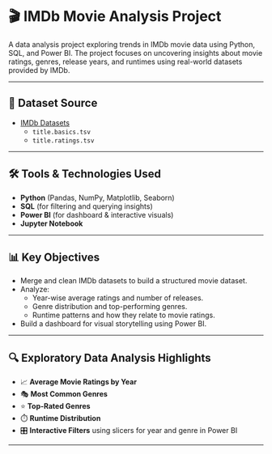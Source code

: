 # 🎬 IMDb Movie Analysis Project

A data analysis project exploring trends in IMDb movie data using Python, SQL, and Power BI. The project focuses on uncovering insights about movie ratings, genres, release years, and runtimes using real-world datasets provided by IMDb.

---

## 📁 Dataset Source

- [IMDb Datasets](https://www.imdb.com/interfaces/)
  - `title.basics.tsv`
  - `title.ratings.tsv`

---

## 🛠️ Tools & Technologies Used

- **Python** (Pandas, NumPy, Matplotlib, Seaborn)
- **SQL** (for filtering and querying insights)
- **Power BI** (for dashboard & interactive visuals)
- **Jupyter Notebook**

---

## 📊 Key Objectives

- Merge and clean IMDb datasets to build a structured movie dataset.
- Analyze:
  - Year-wise average ratings and number of releases.
  - Genre distribution and top-performing genres.
  - Runtime patterns and how they relate to movie ratings.
- Build a dashboard for visual storytelling using Power BI.

---

## 🔍 Exploratory Data Analysis Highlights

- 📈 **Average Movie Ratings by Year**  
- 🎭 **Most Common Genres**  
- ⭐ **Top-Rated Genres**  
- ⏱️ **Runtime Distribution**  
- 🎛️ **Interactive Filters** using slicers for year and genre in Power BI

---

